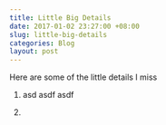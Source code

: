 ```yaml
---
title: Little Big Details
date: 2017-01-02 23:27:00 +08:00
slug: little-big-details
categories: Blog
layout: post
---
```


Here are some of the little details I miss

1. asd
   asdf
   asdf

2. 